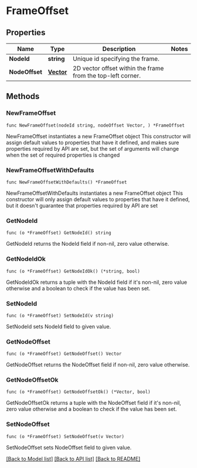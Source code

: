 # FrameOffset

## Properties

Name | Type | Description | Notes
------------ | ------------- | ------------- | -------------
**NodeId** | **string** | Unique id specifying the frame. | 
**NodeOffset** | [**Vector**](Vector.md) | 2D vector offset within the frame from the top-left corner. | 

## Methods

### NewFrameOffset

`func NewFrameOffset(nodeId string, nodeOffset Vector, ) *FrameOffset`

NewFrameOffset instantiates a new FrameOffset object
This constructor will assign default values to properties that have it defined,
and makes sure properties required by API are set, but the set of arguments
will change when the set of required properties is changed

### NewFrameOffsetWithDefaults

`func NewFrameOffsetWithDefaults() *FrameOffset`

NewFrameOffsetWithDefaults instantiates a new FrameOffset object
This constructor will only assign default values to properties that have it defined,
but it doesn't guarantee that properties required by API are set

### GetNodeId

`func (o *FrameOffset) GetNodeId() string`

GetNodeId returns the NodeId field if non-nil, zero value otherwise.

### GetNodeIdOk

`func (o *FrameOffset) GetNodeIdOk() (*string, bool)`

GetNodeIdOk returns a tuple with the NodeId field if it's non-nil, zero value otherwise
and a boolean to check if the value has been set.

### SetNodeId

`func (o *FrameOffset) SetNodeId(v string)`

SetNodeId sets NodeId field to given value.


### GetNodeOffset

`func (o *FrameOffset) GetNodeOffset() Vector`

GetNodeOffset returns the NodeOffset field if non-nil, zero value otherwise.

### GetNodeOffsetOk

`func (o *FrameOffset) GetNodeOffsetOk() (*Vector, bool)`

GetNodeOffsetOk returns a tuple with the NodeOffset field if it's non-nil, zero value otherwise
and a boolean to check if the value has been set.

### SetNodeOffset

`func (o *FrameOffset) SetNodeOffset(v Vector)`

SetNodeOffset sets NodeOffset field to given value.



[[Back to Model list]](../README.md#documentation-for-models) [[Back to API list]](../README.md#documentation-for-api-endpoints) [[Back to README]](../README.md)


